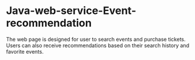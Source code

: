 # Java-web-service-Event-recommendation
The web page is designed for user to search events and purchase tickets. Users can also receive recommendations based on their search history and favorite events.
